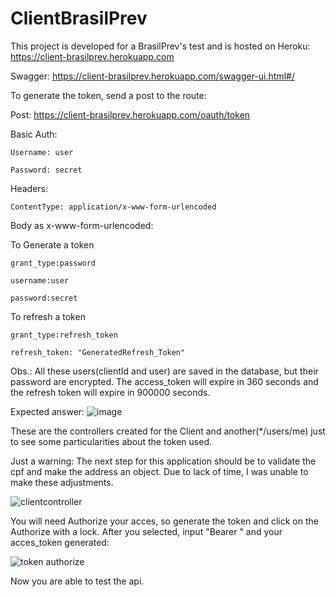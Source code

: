 # ClientBrasilPrev
This project is developed for a BrasilPrev's test and is hosted on Heroku: https://client-brasilprev.herokuapp.com

Swagger: https://client-brasilprev.herokuapp.com/swagger-ui.html#/

To generate the token, send a post to the route: 

  Post: https://client-brasilprev.herokuapp.com/oauth/token 
  
  Basic Auth: 
  
    Username: user
    
    Password: secret
    
  Headers:
  
    ContentType: application/x-www-form-urlencoded
    
  Body as x-www-form-urlencoded:
  
  To Generate a token
  
    grant_type:password
    
    username:user
    
    password:secret
    
  To refresh a token
  
    grant_type:refresh_token
    
    refresh_token: "GeneratedRefresh_Token"
    
    
  Obs.: 
  All these users(clientId and user) are saved in the database, but their password are encrypted.
  The access_token will expire in 360 seconds and the refresh token will expire in 900000 seconds.
  
  Expected answer:
    ![image](https://user-images.githubusercontent.com/18118193/91001341-d4bef080-e5a1-11ea-8b8a-80560c0cddc6.png)


These are the controllers created for the Client and another(*/users/me) just to see some particularities about the token used.

Just a warning: The next step for this application should be to validate the cpf and make the address an object. Due to lack of time, I was unable to make these adjustments.

![clientcontroller](https://user-images.githubusercontent.com/18118193/91000870-8b21d600-e5a0-11ea-9147-4949eb6edb9e.PNG)

You will need Authorize your acces, so generate the token and click on the Authorize with a lock. After you selected, input "Bearer " and your acces_token generated:

![token authorize](https://user-images.githubusercontent.com/18118193/91002055-eef9ce00-e5a3-11ea-8126-4b62060824a9.PNG)

Now you are able to test the api.
